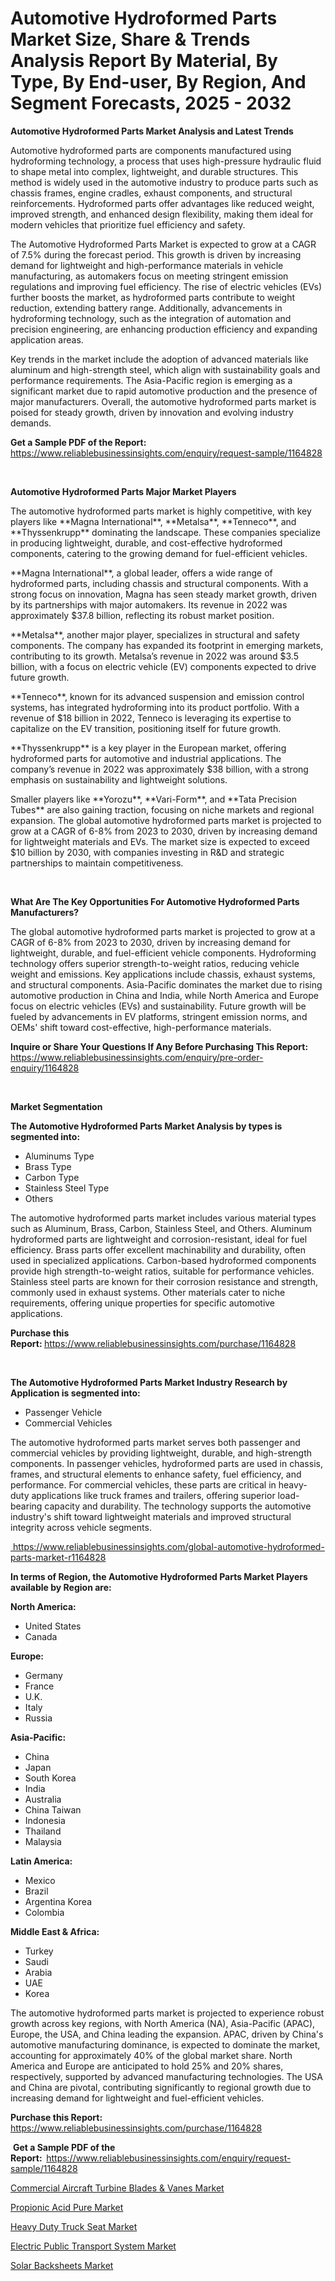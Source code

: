 <p><h1>Automotive Hydroformed Parts Market Size, Share & Trends Analysis Report By Material, By Type, By End-user, By Region, And Segment Forecasts, 2025 - 2032</h1></p><p><strong>Automotive Hydroformed Parts Market Analysis and Latest Trends</strong></p>
<p><p>Automotive hydroformed parts are components manufactured using hydroforming technology, a process that uses high-pressure hydraulic fluid to shape metal into complex, lightweight, and durable structures. This method is widely used in the automotive industry to produce parts such as chassis frames, engine cradles, exhaust components, and structural reinforcements. Hydroformed parts offer advantages like reduced weight, improved strength, and enhanced design flexibility, making them ideal for modern vehicles that prioritize fuel efficiency and safety.</p><p>The Automotive Hydroformed Parts Market is expected to grow at a CAGR of 7.5% during the forecast period. This growth is driven by increasing demand for lightweight and high-performance materials in vehicle manufacturing, as automakers focus on meeting stringent emission regulations and improving fuel efficiency. The rise of electric vehicles (EVs) further boosts the market, as hydroformed parts contribute to weight reduction, extending battery range. Additionally, advancements in hydroforming technology, such as the integration of automation and precision engineering, are enhancing production efficiency and expanding application areas.</p><p>Key trends in the market include the adoption of advanced materials like aluminum and high-strength steel, which align with sustainability goals and performance requirements. The Asia-Pacific region is emerging as a significant market due to rapid automotive production and the presence of major manufacturers. Overall, the automotive hydroformed parts market is poised for steady growth, driven by innovation and evolving industry demands.</p></p>
<p><strong>Get a Sample PDF of the Report:&nbsp;</strong> <a href="https://www.reliablebusinessinsights.com/enquiry/request-sample/1164828?utm_campaign=115&utm_medium=2&utm_source=Github&utm_content=ia&utm_term=23012025&utm_id=automotive-hydroformed-parts">https://www.reliablebusinessinsights.com/enquiry/request-sample/1164828</a></p>
<p>&nbsp;</p>
<p><strong>Automotive Hydroformed Parts Major Market Players</strong></p>
<p><p>The automotive hydroformed parts market is highly competitive, with key players like **Magna International**, **Metalsa**, **Tenneco**, and **Thyssenkrupp** dominating the landscape. These companies specialize in producing lightweight, durable, and cost-effective hydroformed components, catering to the growing demand for fuel-efficient vehicles.</p><p>**Magna International**, a global leader, offers a wide range of hydroformed parts, including chassis and structural components. With a strong focus on innovation, Magna has seen steady market growth, driven by its partnerships with major automakers. Its revenue in 2022 was approximately $37.8 billion, reflecting its robust market position.</p><p>**Metalsa**, another major player, specializes in structural and safety components. The company has expanded its footprint in emerging markets, contributing to its growth. Metalsa’s revenue in 2022 was around $3.5 billion, with a focus on electric vehicle (EV) components expected to drive future growth.</p><p>**Tenneco**, known for its advanced suspension and emission control systems, has integrated hydroforming into its product portfolio. With a revenue of $18 billion in 2022, Tenneco is leveraging its expertise to capitalize on the EV transition, positioning itself for future growth.</p><p>**Thyssenkrupp** is a key player in the European market, offering hydroformed parts for automotive and industrial applications. The company’s revenue in 2022 was approximately $38 billion, with a strong emphasis on sustainability and lightweight solutions.</p><p>Smaller players like **Yorozu**, **Vari-Form**, and **Tata Precision Tubes** are also gaining traction, focusing on niche markets and regional expansion. The global automotive hydroformed parts market is projected to grow at a CAGR of 6-8% from 2023 to 2030, driven by increasing demand for lightweight materials and EVs. The market size is expected to exceed $10 billion by 2030, with companies investing in R&D and strategic partnerships to maintain competitiveness.</p></p>
<p>&nbsp;</p>
<p><strong>What Are The Key Opportunities For Automotive Hydroformed Parts Manufacturers?</strong></p>
<p><p>The global automotive hydroformed parts market is projected to grow at a CAGR of 6-8% from 2023 to 2030, driven by increasing demand for lightweight, durable, and fuel-efficient vehicle components. Hydroforming technology offers superior strength-to-weight ratios, reducing vehicle weight and emissions. Key applications include chassis, exhaust systems, and structural components. Asia-Pacific dominates the market due to rising automotive production in China and India, while North America and Europe focus on electric vehicles (EVs) and sustainability. Future growth will be fueled by advancements in EV platforms, stringent emission norms, and OEMs' shift toward cost-effective, high-performance materials.</p></p>
<p><strong>Inquire or Share Your Questions If Any Before Purchasing This Report:</strong> <a href="https://www.reliablebusinessinsights.com/enquiry/pre-order-enquiry/1164828?utm_campaign=115&utm_medium=2&utm_source=Github&utm_content=ia&utm_term=23012025&utm_id=automotive-hydroformed-parts">https://www.reliablebusinessinsights.com/enquiry/pre-order-enquiry/1164828</a></p>
<p>&nbsp;</p>
<p><strong>Market Segmentation</strong></p>
<p><strong>The Automotive Hydroformed Parts Market Analysis by types is segmented into:</strong></p>
<p><ul><li>Aluminums Type</li><li>Brass Type</li><li>Carbon Type</li><li>Stainless Steel Type</li><li>Others</li></ul></p>
<p><p>The automotive hydroformed parts market includes various material types such as Aluminum, Brass, Carbon, Stainless Steel, and Others. Aluminum hydroformed parts are lightweight and corrosion-resistant, ideal for fuel efficiency. Brass parts offer excellent machinability and durability, often used in specialized applications. Carbon-based hydroformed components provide high strength-to-weight ratios, suitable for performance vehicles. Stainless steel parts are known for their corrosion resistance and strength, commonly used in exhaust systems. Other materials cater to niche requirements, offering unique properties for specific automotive applications.</p></p>
<p><strong>Purchase this Report:&nbsp;</strong><a href="https://www.reliablebusinessinsights.com/purchase/1164828?utm_campaign=115&utm_medium=2&utm_source=Github&utm_content=ia&utm_term=23012025&utm_id=automotive-hydroformed-parts">https://www.reliablebusinessinsights.com/purchase/1164828</a></p>
<p>&nbsp;</p>
<p><strong>The Automotive Hydroformed Parts Market Industry Research by Application is segmented into:</strong></p>
<p><ul><li>Passenger Vehicle</li><li>Commercial Vehicles</li></ul></p>
<p><p>The automotive hydroformed parts market serves both passenger and commercial vehicles by providing lightweight, durable, and high-strength components. In passenger vehicles, hydroformed parts are used in chassis, frames, and structural elements to enhance safety, fuel efficiency, and performance. For commercial vehicles, these parts are critical in heavy-duty applications like truck frames and trailers, offering superior load-bearing capacity and durability. The technology supports the automotive industry's shift toward lightweight materials and improved structural integrity across vehicle segments.</p></p>
<p><a href="https://www.reliablebusinessinsights.com/global-automotive-hydroformed-parts-market-r1164828?utm_campaign=115&utm_medium=2&utm_source=Github&utm_content=ia&utm_term=23012025&utm_id=automotive-hydroformed-parts">&nbsp;https://www.reliablebusinessinsights.com/global-automotive-hydroformed-parts-market-r1164828</a></p>
<p><strong>In terms of Region, the Automotive Hydroformed Parts Market Players available by Region are:</strong></p>
<p>
    <p> <strong> North America: </strong>
        <ul>
            <li>United States</li>
            <li>Canada</li>
        </ul>
        </p> 
    <p> <strong> Europe: </strong>
        <ul>
            <li>Germany</li>
            <li>France</li>
            <li>U.K.</li>
            <li>Italy</li>
            <li>Russia</li>
        </ul>
        </p> 
    <p> <strong> Asia-Pacific: </strong>
        <ul>
            <li>China</li>
            <li>Japan</li>
            <li>South Korea</li>
            <li>India</li>
            <li>Australia</li>
            <li>China Taiwan</li>
            <li>Indonesia</li>
            <li>Thailand</li>
            <li>Malaysia</li>
        </ul>
        </p> 
    <p> <strong> Latin America: </strong>
        <ul>
            <li>Mexico</li>
            <li>Brazil</li>
            <li>Argentina Korea</li>
            <li>Colombia</li>
        </ul>
        </p> 
    <p> <strong> Middle East & Africa: </strong>
        <ul>
            <li>Turkey</li>
            <li>Saudi</li>
            <li>Arabia</li>
            <li>UAE</li>
            <li>Korea</li>
        </ul>
    </p>
    </p>
<p><p>The automotive hydroformed parts market is projected to experience robust growth across key regions, with North America (NA), Asia-Pacific (APAC), Europe, the USA, and China leading the expansion. APAC, driven by China's automotive manufacturing dominance, is expected to dominate the market, accounting for approximately 40% of the global market share. North America and Europe are anticipated to hold 25% and 20% shares, respectively, supported by advanced manufacturing technologies. The USA and China are pivotal, contributing significantly to regional growth due to increasing demand for lightweight and fuel-efficient vehicles.</p></p>
<p><strong>Purchase this Report: </strong><a href="https://www.reliablebusinessinsights.com/purchase/1164828?utm_campaign=115&utm_medium=2&utm_source=Github&utm_content=ia&utm_term=23012025&utm_id=automotive-hydroformed-parts">https://www.reliablebusinessinsights.com/purchase/1164828</a></p>
<p>&nbsp;<strong>Get a Sample PDF of the Report:&nbsp;&nbsp;</strong><a href="https://www.reliablebusinessinsights.com/enquiry/request-sample/1164828?utm_campaign=115&utm_medium=2&utm_source=Github&utm_content=ia&utm_term=23012025&utm_id=automotive-hydroformed-parts">https://www.reliablebusinessinsights.com/enquiry/request-sample/1164828</a></p>
<p><strong></strong></p>
<p><p><a href="https://github.com/skerretflossie9297/Market-Research-Report-List-1/blob/main/commercial-aircraft-turbine-blades-vanes-market.md?utm_campaign=115&utm_medium=2&utm_source=Github&utm_content=ia&utm_term=23012025&utm_id=automotive-hydroformed-parts">Commercial Aircraft Turbine Blades & Vanes Market</a></p><p><a href="https://www.linkedin.com/pulse/emerging-propionic-acid-pure-market-opportunities-analysis-ds2he?utm_campaign=115&utm_medium=2&utm_source=Github&utm_content=ia&utm_term=23012025&utm_id=automotive-hydroformed-parts">Propionic Acid Pure Market</a></p><p><a href="https://www.linkedin.com/pulse/evolution-heavy-duty-truck-seat-market-key-shifts-from-2p4vf?utm_campaign=115&utm_medium=2&utm_source=Github&utm_content=ia&utm_term=23012025&utm_id=automotive-hydroformed-parts">Heavy Duty Truck Seat Market</a></p><p><a href="https://github.com/shondapmbau/Market-Research-Report-List-1/blob/main/electric-public-transport-system-market.md?utm_campaign=115&utm_medium=2&utm_source=Github&utm_content=ia&utm_term=23012025&utm_id=automotive-hydroformed-parts">Electric Public Transport System Market</a></p><p><a href="https://www.linkedin.com/pulse/detailed-analysis-solar-backsheets-market-growth-from-jollc?utm_campaign=115&utm_medium=2&utm_source=Github&utm_content=ia&utm_term=23012025&utm_id=automotive-hydroformed-parts">Solar Backsheets Market</a></p></p>